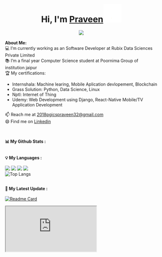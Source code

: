 # <h1 align="center">Hi, I'm <a href="https://github.com/praveen-jangir">Praveen<a><img src="https://github.com/Kathryn-Jie/Kathryn-Jie/blob/main/wave.gif" width="60px" /></h1>
    
<p align="center">
    <img width="200" src="https://avatars.githubusercontent.com/u/73075157?v=4">
</p>

<div>
<strong>About Me:</strong><br>
💻 I’m currently working as an Software Developer at Rubix Data Sciences Private Limited<br>
📚 I’m a final year Computer Science student at Poornima Group of institution jaipur<br>
🏆 My certifications: 
<ul>
  <li>Internshala: Machine learing, Mobile Aplication devlopement, Blockchain </li>
  <li>Grass Solution: Python, Data Science, Linux</li>
  <li>Nptl: Internet of Thing</li>
  <li>Udemy: Web Development using Django, React-Native Mobile/TV Application Development</li>
</ul>
📫 Reach me at <a href="mailto:2018pgicspraveen32@gmail.com">2018pgicspraveen32@gmail.com</a><br>
😄 Find me on <a href="https://www.linkedin.com/in/praveen-jangir/">Linkedin</a><br><br><br>

<strong>📊 My Github Stats :</strong><br><br>
<!-- ![GitHub stats](https://github-readme-stats.vercel.app/api?username=Kathryn-Jie&show_icons=true&count_private=true&include_all_commits=true&theme=radical)<br> -->
<!-- <img align="center" src="https://github-readme-streak-stats.herokuapp.com/?user=Kathryn-Jie&theme=radical&hide_border=true"/><br><br> -->

<strong>💡 My Languages :</strong><br><br>
<img src="https://img.shields.io/badge/-PYTHON-lightgrey?style=plastic"/>
<img src="https://img.shields.io/badge/-JAVASCRIPT-lightgrey?style=plastic"/>
<img src="https://img.shields.io/badge/-JAVA-lightgrey?style=plastic"/>
<img src="https://img.shields.io/badge/-C++-lightgrey?style=plastic"/><br>
![Top Langs](https://github-readme-stats.vercel.app/api/top-langs/?username=Kathryn-Jie&langs_count_private=true&theme=radical&card_width=445)<br><br>

<strong>🚀 My Latest Update :</strong><br><br>
[![Readme Card](https://github-readme-stats.vercel.app/api/pin/?username=praveen-jangir&repo=praveen-jangir&theme=praveen-jangir)](https://github.com/praveen-jangir/praveen-jangir)
<iframe src="https://finnhub.io/" title="Trading"></iframe>
</div>
